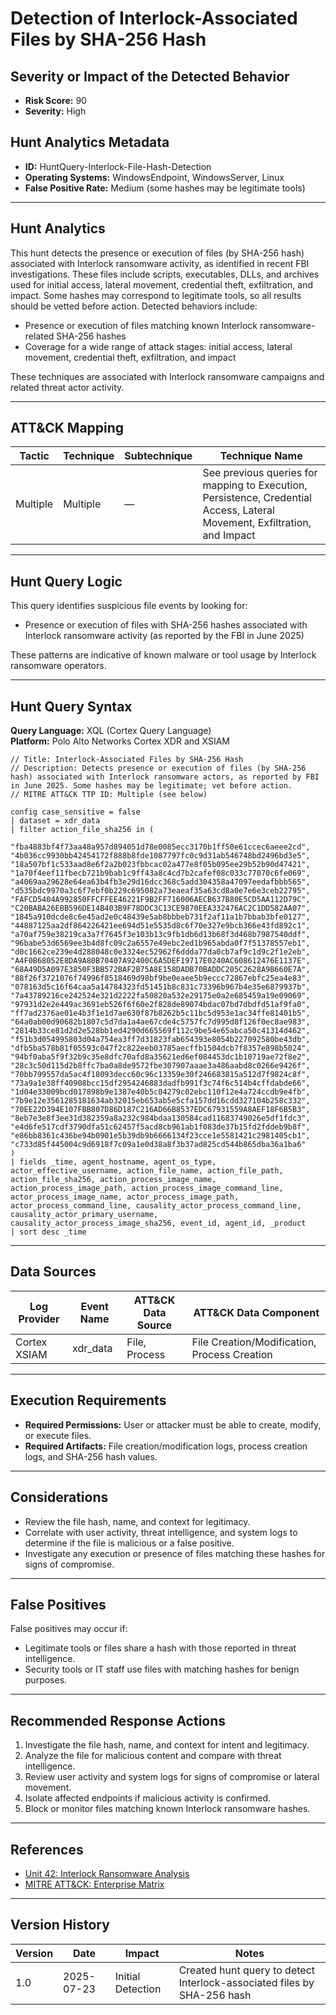 # Detection of Interlock-Associated Files by SHA-256 Hash

## Severity or Impact of the Detected Behavior
- **Risk Score:** 90
- **Severity:** High

## Hunt Analytics Metadata

- **ID:** HuntQuery-Interlock-File-Hash-Detection
- **Operating Systems:** WindowsEndpoint, WindowsServer, Linux
- **False Positive Rate:** Medium (some hashes may be legitimate tools)

---

## Hunt Analytics

This hunt detects the presence or execution of files (by SHA-256 hash) associated with Interlock ransomware activity, as identified in recent FBI investigations. These files include scripts, executables, DLLs, and archives used for initial access, lateral movement, credential theft, exfiltration, and impact. Some hashes may correspond to legitimate tools, so all results should be vetted before action. Detected behaviors include:

- Presence or execution of files matching known Interlock ransomware-related SHA-256 hashes
- Coverage for a wide range of attack stages: initial access, lateral movement, credential theft, exfiltration, and impact

These techniques are associated with Interlock ransomware campaigns and related threat actor activity.

---

## ATT&CK Mapping

| Tactic      | Technique | Subtechnique | Technique Name |
|-------------|-----------|--------------|---------------|
| Multiple    | Multiple  | —            | See previous queries for mapping to Execution, Persistence, Credential Access, Lateral Movement, Exfiltration, and Impact |

---

## Hunt Query Logic

This query identifies suspicious file events by looking for:

- Presence or execution of files with SHA-256 hashes associated with Interlock ransomware activity (as reported by the FBI in June 2025)

These patterns are indicative of known malware or tool usage by Interlock ransomware operators.

---

## Hunt Query Syntax

**Query Language:** XQL (Cortex Query Language)  
**Platform:** Polo Alto Networks Cortex XDR and XSIAM

```xql
// Title: Interlock-Associated Files by SHA-256 Hash
// Description: Detects presence or execution of files (by SHA-256 hash) associated with Interlock ransomware actors, as reported by FBI in June 2025. Some hashes may be legitimate; vet before action.
// MITRE ATT&CK TTP ID: Multiple (see below)

config case_sensitive = false
| dataset = xdr_data
| filter action_file_sha256 in (
    "fba4883bf4f73aa48a957d894051d78e0085ecc3170b1ff50e61ccec6aeee2cd", "4b036cc9930bb42454172f888b8fde1087797fc0c9d31ab546748bd2496bd3e5", "18a507bf1c533aad8e6f2a2b023fbbcac02a477e8f05b095ee29b52b90d47421", "1a70f4eef11fbecb721b9bab1c9ff43a8c4cd7b2cafef08c033c77070c6fe069", "a4069aa29628e64ea63b4fb3e29d16dcc368c5add304358a47097eedafbbb565", "d535bdc9970a3c6f7ebf0b229c695082a73eaeaf35a63cd8a0e7e6e3ceb22795", "FAFCD5404A992850FFCFFEE46221F9B2FF716006AECB637B80E5CD5AA112D79C", "C20BABA26EBB596DE14B403B9F78DDC3C13CE9870EEA332476AC2C1DD582AA07", "1845a910dcde8c6e45ad2e0c48439e5ab8bbbeb731f2af11a1b7bbab3bfe0127", "44887125aa2df864226421ee694d51e5535d8c6f70e327e9bcb366e43fd892c1", "a70af759e38219ca3a7f7645f3e103b13c9fb1db6d13b68f3d468b7987540ddf", "96babe53d6569ee3b4d8fc09c2a6557e49ebc2ed1b965abda0f7f51378557eb1", "d0c1662ce239e4d288048c0e3324ec52962f6ddda77da0cb7af9c1d9c2f1e2eb", "A4F0B68052E8DA9A80B70407A92400C6A5DEF19717E0240AC608612476E1137E", "68A49D5A097E3850F3BB572BAF2B75A8E158DADB70BADDC205C2628A9B660E7A", "88f26f3721076f74996f8518469d98bf9be0eaee5b9eccc72867ebfc25ea4e83", "078163d5c16f64caa5a14784323fd51451b8c831c73396b967b4e35e6879937b", "7a43789216ce242524e321d2222fa50820a532e29175e0a2e685459a19e09069", "97931d2e2e449ac3691eb526f6f60e2f828de89074bdac07bd7dbdfd51af9fa0", "ff7ad2376ae01e4b3f1e1d7ae630f87b8262b5c11bc5d953e1ac34ffe81401b5", "64a0ab00d90682b1807c5d7da1a4ae67cde4c5757fc7d995d8f126f0ec8ae983", "2814b33ce81d2d2e528bb1ed4290d665569f112c9be54e65abca50c41314d462", "f51b3d054995803d04a754ea3ff7d31823fab654393e8054b227092580be43db", "dfb5ba578b81f05593c047f2c822eeb03785aecffb1504dcb7f8357e898b5024", "94bf0aba5f9f32b9c35e8dfc70afd8a35621ed6ef084453dc1b10719ae72f8e2", "28c3c50d115d2b8ffc7ba0a8de9572fbe307907aaae3a486aabd8c0266e9426f", "70bb799557da5ac4f18093decc60c96c13359e30f246683815a512d7f9824c8f", "73a9a1e38ff40908bcc15df2954246883dadfb991f3c74f6c514b4cffdabde66", "1d04e33009bcd017898b9e1387e40b5c04279c02ebc110f12e4a724ccdb9e4fb", "7b9e12e3561285181634ab32015eb653ab5e5cfa157dd16cdd327104b258c332", "70EE22D394E107FBB807D86D187C216AD66B8537EDC67931559A8AEF18F6B5B3", "8eb7e3e8f3ee31d382359a8a232c984bdaa130584cad11683749026e5df1fdc3", "e4d6fe517cdf3790dfa51c62457f5acd8cb961ab1f083de37b15fd2fddeb9b8f", "e86bb8361c436be94b0901e5b39db9b6666134f23cce1e5581421c2981405cb1", "c733d85f445004c9d6918f7c09a1e0d38a8f3b37ad825cd544b865dba36a1ba6"
)
| fields _time, agent_hostname, agent_os_type, actor_effective_username, action_file_name, action_file_path, action_file_sha256, action_process_image_name, action_process_image_path, action_process_image_command_line, actor_process_image_name, actor_process_image_path, actor_process_command_line, causality_actor_process_command_line, causality_actor_primary_username, causality_actor_process_image_sha256, event_id, agent_id, _product
| sort desc _time
```

---

## Data Sources

| Log Provider   | Event Name | ATT&CK Data Source | ATT&CK Data Component |
|----------------|------------|--------------------|-----------------------|
| Cortex XSIAM   | xdr_data   | File, Process      | File Creation/Modification, Process Creation |

---

## Execution Requirements

- **Required Permissions:** User or attacker must be able to create, modify, or execute files.
- **Required Artifacts:** File creation/modification logs, process creation logs, and SHA-256 hash values.

---

## Considerations

- Review the file hash, name, and context for legitimacy.
- Correlate with user activity, threat intelligence, and system logs to determine if the file is malicious or a false positive.
- Investigate any execution or presence of files matching these hashes for signs of compromise.

---

## False Positives

False positives may occur if:

- Legitimate tools or files share a hash with those reported in threat intelligence.
- Security tools or IT staff use files with matching hashes for benign purposes.

---

## Recommended Response Actions

1. Investigate the file hash, name, and context for intent and legitimacy.
2. Analyze the file for malicious content and compare with threat intelligence.
3. Review user activity and system logs for signs of compromise or lateral movement.
4. Isolate affected endpoints if malicious activity is confirmed.
5. Block or monitor files matching known Interlock ransomware hashes.

---

## References

- [Unit 42: Interlock Ransomware Analysis](https://unit42.paloaltonetworks.com/interlock-ransomware/)
- [MITRE ATT&CK: Enterprise Matrix](https://attack.mitre.org/matrices/enterprise/)

---

## Version History

| Version | Date       | Impact            | Notes                                                                                      |
|---------|------------|-------------------|--------------------------------------------------------------------------------------------|
| 1.0     | 2025-07-23 | Initial Detection | Created hunt query to detect Interlock-associated files by SHA-256 hash                     |
